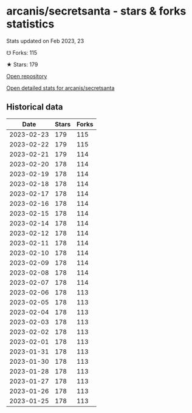 # arcanis/secretsanta - stars & forks statistics

Stats updated on Feb 2023, 23

☋ Forks: 115

★ Stars: 179

[Open repository](https://github.com/arcanis/secretsanta)

[Open detailed stats for arcanis/secretsanta](https://reviewgithub.com/rep/arcanis/secretsanta)

## Historical data
| Date | Stars | Forks |
|------|-------|-------|
| 2023-02-23 | 179 | 115 | 
| 2023-02-22 | 179 | 115 | 
| 2023-02-21 | 179 | 114 | 
| 2023-02-20 | 178 | 114 | 
| 2023-02-19 | 178 | 114 | 
| 2023-02-18 | 178 | 114 | 
| 2023-02-17 | 178 | 114 | 
| 2023-02-16 | 178 | 114 | 
| 2023-02-15 | 178 | 114 | 
| 2023-02-14 | 178 | 114 | 
| 2023-02-12 | 178 | 114 | 
| 2023-02-11 | 178 | 114 | 
| 2023-02-10 | 178 | 114 | 
| 2023-02-09 | 178 | 114 | 
| 2023-02-08 | 178 | 114 | 
| 2023-02-07 | 178 | 114 | 
| 2023-02-06 | 178 | 113 | 
| 2023-02-05 | 178 | 113 | 
| 2023-02-04 | 178 | 113 | 
| 2023-02-03 | 178 | 113 | 
| 2023-02-02 | 178 | 113 | 
| 2023-02-01 | 178 | 113 | 
| 2023-01-31 | 178 | 113 | 
| 2023-01-30 | 178 | 113 | 
| 2023-01-28 | 178 | 113 | 
| 2023-01-27 | 178 | 113 | 
| 2023-01-26 | 178 | 113 | 
| 2023-01-25 | 178 | 113 | 

